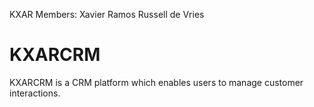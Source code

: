 KXAR Members:
Xavier Ramos
Russell de Vries
# KXARCRM
KXARCRM is a CRM platform which enables users to manage customer interactions.
